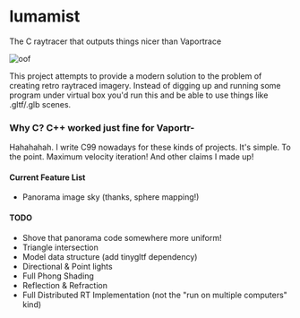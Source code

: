 # lumamist
The C raytracer that outputs things nicer than Vaportrace

![oof](https://media.discordapp.net/attachments/294228850500435969/792182037389246515/gamer.png?width=1202&height=676)

This project attempts to provide a modern solution to the problem of creating retro raytraced imagery. Instead of digging up and running some program under virtual box you'd run this and be able to use things like .gltf/.glb scenes. 

### Why C? C++ worked just fine for Vaportr-
Hahahahah. I write C99 nowadays for these kinds of projects. It's simple. To the point. Maximum velocity iteration! And other claims I made up!

#### Current Feature List
* Panorama image sky (thanks, sphere mapping!)

#### TODO
* Shove that panorama code somewhere more uniform!
* Triangle intersection
* Model data structure (add tinygltf dependency)
* Directional & Point lights
* Full Phong Shading
* Reflection & Refraction
* Full Distributed RT Implementation (not the "run on multiple computers" kind)
